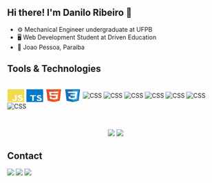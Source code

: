 ## Hi there! I'm Danilo Ribeiro 👋

- ⚙️ Mechanical Engineer undergraduate at UFPB
- 🖥️ Web Development Student at Driven Education
- 📍 Joao Pessoa, Paraiba

## Tools & Technologies

<div style="display: inline_block" ><br>
  <img align="center" alt="Js" height="30" width="40" src="https://raw.githubusercontent.com/devicons/devicon/master/icons/javascript/javascript-plain.svg" />
  <img align="center" alt="Js" height="30" width="40" src="https://raw.githubusercontent.com/devicons/devicon/master/icons/typescript/typescript-original.svg" />
  <img align="center" alt="HTML" height="30" width="40" src="https://raw.githubusercontent.com/devicons/devicon/master/icons/html5/html5-original.svg" />
  <img align="center" alt="CSS" height="30" width="40" src="https://raw.githubusercontent.com/devicons/devicon/master/icons/css3/css3-original.svg" />
  <img align="center" alt="CSS" height="30" width="40" src="https://cdn.jsdelivr.net/gh/devicons/devicon/icons/react/react-original.svg" />
  <img align="center" alt="CSS" height="30" width="40" src="https://cdn.jsdelivr.net/gh/devicons/devicon/icons/nodejs/nodejs-original.svg" />
  <img align="center" alt="CSS" height="30" width="40" src="https://cdn.jsdelivr.net/gh/devicons/devicon/icons/mongodb/mongodb-original.svg" />
  <img align="center" alt="CSS" height="30" width="40" src="https://cdn.jsdelivr.net/gh/devicons/devicon/icons/postgresql/postgresql-original.svg" />
  <img align="center" alt="CSS" height="30" width="40" src="https://cdn.jsdelivr.net/gh/devicons/devicon/icons/git/git-plain.svg" />
  <img align="center" alt="CSS" height="30" width="40" src="https://cdn.jsdelivr.net/gh/devicons/devicon/icons/github/github-original.svg" />
  <img align="center" alt="CSS" height="30" width="40" src="https://cdn.jsdelivr.net/gh/devicons/devicon/icons/vscode/vscode-original.svg" />
</div>

<p>&nbsp</p>

<div align="center">
  <img height="150em" src="https://github-readme-stats.vercel.app/api?username=Danilosrr&show_icons=true&theme=github&include_all_commits=true&count_private=true"/>
  <img height="150em" src="https://github-readme-stats.vercel.app/api/top-langs/?username=Danilosrr&layout=compact&langs_count=7&theme=default"/>
</div>

## Contact

<div> 
  <a href="https://instagram.com/danilo_srr/"><img src="https://img.shields.io/badge/-Instagram-%23E4405F?style=for-the-badge&logo=instagram&logoColor=white"></a>
  <a href = "mailto:danilo_srr@hotmail.com"><img src="https://img.shields.io/badge/Microsoft_Outlook-0078D4?style=for-the-badge&logo=hotmail&logoColor=white"></a>
  <a href="https://www.linkedin.com/in/danilo-ribeiro-419a2a1b8"><img src="https://img.shields.io/badge/-LinkedIn-%230077B5?style=for-the-badge&logo=linkedin&logoColor=white"></a> 
</div>
